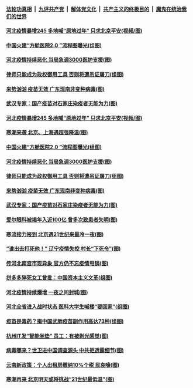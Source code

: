 

####  [法轮功真相](../../../../basic/blob/master/README.md?t=01080131) &nbsp;|&nbsp; [九评共产党](../../../../9ping.md/blob/master/README.md?t=01080131) &nbsp;|&nbsp; [解体党文化](../../../../jtdwh.md/blob/master/README.md?t=01080131)  &nbsp;|&nbsp; [共产主义的终极目的](../../../../gczydzjmd.md/blob/master/README.md?t=01080131) &nbsp;|&nbsp; [魔鬼在统治我们的世界](../../../../mgztzwmdsj.md/blob/master/README.md?t=01080131) 

#### [河北疫情暴增245 多地喊“原地过年” 只求北京平安(视频/图)](../pages/p1/958376.md?t=01080131) 

#### [中国火建“方舱医院2.0 ”流程图曝光(组图)](../pages/p1/958299.md?t=01080131) 

#### [河北疫情持续恶化 当局急调3000医护支援(图)](../pages/p1/958319.md?t=01080131) 

#### [律师只能成为政权御用工具 否则将遭吊证屠刀(组图)](../pages/p1/958325.md?t=01080131) 

#### [来势汹汹 疫苗无效 广东现南非变种病毒(图)](../pages/p1/958309.md?t=01080131) 

#### [武汉专家：国产疫苗对石家庄染疫者无能为力(图)](../pages/p1/958305.md?t=01080131) 

#### [河北疫情暴增245 多地喊“原地过年” 只求北京平安(视频/图)](../pages/p1/958376.md?t=01080131) 

#### [寒潮来袭 北京、上海遇超强降温(图)](../pages/p1/958341.md?t=01080131) 

#### [中国火建“方舱医院2.0 ”流程图曝光(组图)](../pages/p1/958299.md?t=01080131) 

#### [河北疫情持续恶化 当局急调3000医护支援(图)](../pages/p1/958319.md?t=01080131) 

#### [律师只能成为政权御用工具 否则将遭吊证屠刀(组图)](../pages/p1/958325.md?t=01080131) 


#### [来势汹汹 疫苗无效 广东现南非变种病毒(图)](../pages/p1/958309.md?t=01080131) 

#### [武汉专家：国产疫苗对石家庄染疫者无能为力(图)](../pages/p1/958305.md?t=01080131) 

#### [爱尔眼科被揭年入近100亿 曾多次致患者失明(图)](../pages/p1/958247.md?t=01080131) 

#### [寒流接力报到 北京遇21世纪来最冷一夜(图)](../pages/p1/958280.md?t=01080131) 

#### [“谁出去打死他！” 辽宁疫情失控 村长“下死令”(图)](../pages/p1/958262.md?t=01080131) 

#### [传河北南宫市现异象 官方仍不忘疫情甩锅(图)](../pages/p1/958227.md?t=01080131) 

#### [拼多多猝死女工曾批：中国资本主义文革(组图)](../pages/p1/958215.md?t=01080131) 

#### [河北疫情持续爆增 一夜之间封城(图)](../pages/p1/958199.md?t=01080131) 

#### [河北全省进入战时状态 医科大学生喊楼“要回家”(组图)](../pages/p1/958186.md?t=01080131) 

#### [疫苗是毒药？揭中国武肺疫苗副作用高达73种(组图)](../pages/p1/958203.md?t=01080131) 

#### [杭州IT发“智能坐垫” 员工：有被剥光感觉(图)](../pages/p1/958165.md?t=01080131) 

#### [病毒哪来？世卫进中国调查源头 中共拒透露细节(图)](../pages/p1/958155.md?t=01080131) 

#### [云南新政策：个人出租房缴纳10%个税 民哀嚎(图)](../pages/p1/958141.md?t=01080131) 

#### [寒潮再来 北京明天或将挑战“21世纪最低温”(图)](../pages/p1/958145.md?t=01080131) 

